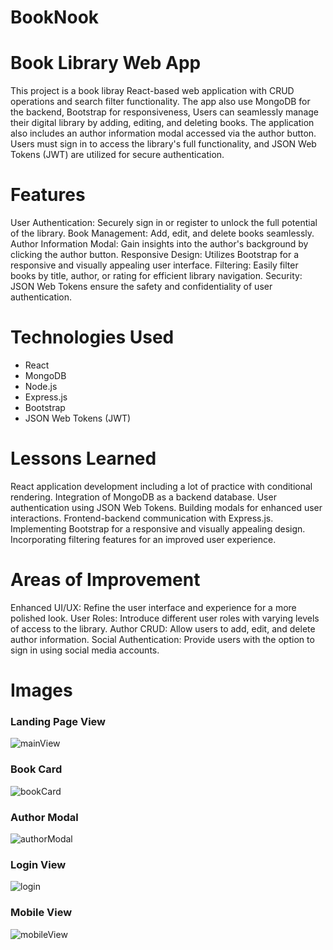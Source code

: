 # BookNook

# Book Library Web App
This project is a book libray React-based web application with CRUD operations and search filter functionality. The app also use MongoDB for the backend, Bootstrap for responsiveness,  Users can seamlessly manage their digital library by adding, editing, and deleting books. The application also includes an author information modal accessed via the author button. Users must sign in to access the library's full functionality, and JSON Web Tokens (JWT) are utilized for secure authentication.

# Features
User Authentication: Securely sign in or register to unlock the full potential of the library.
Book Management: Add, edit, and delete books seamlessly.
Author Information Modal: Gain insights into the author's background by clicking the author button.
Responsive Design: Utilizes Bootstrap for a responsive and visually appealing user interface.
Filtering: Easily filter books by title, author, or rating for efficient library navigation.
Security: JSON Web Tokens ensure the safety and confidentiality of user authentication.

# Technologies Used
- React
- MongoDB
- Node.js
- Express.js
- Bootstrap
- JSON Web Tokens (JWT)

# Lessons Learned
React application development including a lot of practice with conditional rendering. 
Integration of MongoDB as a backend database.
User authentication using JSON Web Tokens.
Building modals for enhanced user interactions.
Frontend-backend communication with Express.js.
Implementing Bootstrap for a responsive and visually appealing design.
Incorporating filtering features for an improved user experience.

# Areas of Improvement  
Enhanced UI/UX: Refine the user interface and experience for a more polished look.
User Roles: Introduce different user roles with varying levels of access to the library.
Author CRUD: Allow users to add, edit, and delete author information.
Social Authentication: Provide users with the option to sign in using social media accounts.

# Images

### Landing Page View
![mainView](https://github.com/tillyjay/BookNook/assets/97525044/668fdc9f-1ea7-44d3-b276-e248f907a50d)

### Book Card 
![bookCard](https://github.com/tillyjay/BookNook/assets/97525044/2526c568-9326-4caa-9b1c-a1f083bd131a)

### Author Modal
![authorModal](https://github.com/tillyjay/BookNook/assets/97525044/8cba72b5-1f21-43f6-b443-44f47c140dd0)

### Login View
![login](https://github.com/tillyjay/BookNook/assets/97525044/194a7d4d-42b1-46e2-b08f-8820f56d1770)

### Mobile View 
![mobileView](https://github.com/tillyjay/BookNook/assets/97525044/56e8fc07-7be5-4034-8263-6589862f615a)




